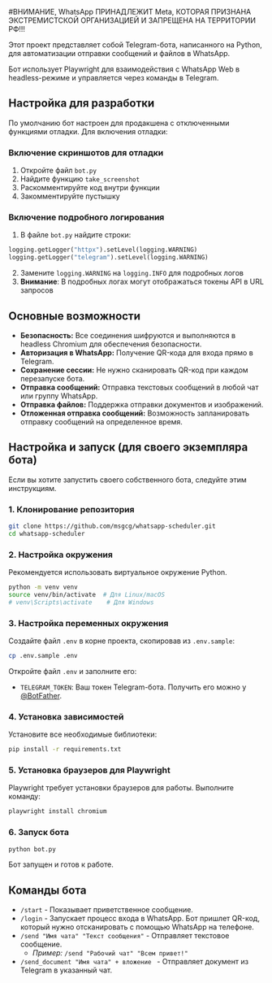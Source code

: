 #ВНИМАНИЕ, WhatsApp ПРИНАДЛЕЖИТ Meta, КОТОРАЯ ПРИЗНАНА ЭКСТРЕМИСТСКОЙ ОРГАНИЗАЦИЕЙ И ЗАПРЕЩЕНА НА ТЕРРИТОРИИ РФ!!!

Этот проект представляет собой Telegram-бота, написанного на Python, для автоматизации отправки сообщений и файлов в WhatsApp.

Бот использует Playwright для взаимодействия с WhatsApp Web в headless-режиме и управляется через команды в Telegram.

## Настройка для разработки

По умолчанию бот настроен для продакшена с отключенными функциями отладки. Для включения отладки:

### Включение скриншотов для отладки
1. Откройте файл `bot.py`
2. Найдите функцию `take_screenshot`
3. Раскомментируйте код внутри функции
4. Закомментируйте пустышку
   
### Включение подробного логирования
1. В файле `bot.py` найдите строки:
```python
logging.getLogger("httpx").setLevel(logging.WARNING)
logging.getLogger("telegram").setLevel(logging.WARNING)
```
2. Замените `logging.WARNING` на `logging.INFO` для подробных логов
3. **Внимание**: В подробных логах могут отображаться токены API в URL запросов


## Основные возможности

- **Безопасность:** Все соединения шифруются и выполняются в headless Chromium для обеспечения безопасности.
- **Авторизация в WhatsApp:** Получение QR-кода для входа прямо в Telegram.
- **Сохранение сессии:** Не нужно сканировать QR-код при каждом перезапуске бота.
- **Отправка сообщений:** Отправка текстовых сообщений в любой чат или группу WhatsApp.
- **Отправка файлов:** Поддержка отправки документов и изображений.
- **Отложенная отправка сообщений:** Возможность запланировать отправку сообщений на определенное время.

## Настройка и запуск (для своего экземпляра бота)

Если вы хотите запустить своего собственного бота, следуйте этим инструкциям.

### 1. Клонирование репозитория

```bash
git clone https://github.com/msgcg/whatsapp-scheduler.git
cd whatsapp-scheduler
```

### 2. Настройка окружения

Рекомендуется использовать виртуальное окружение Python.

```bash
python -m venv venv
source venv/bin/activate  # Для Linux/macOS
# venv\Scripts\activate    # Для Windows
```

### 3. Настройка переменных окружения

Создайте файл `.env` в корне проекта, скопировав из `.env.sample`:

```bash
cp .env.sample .env
```

Откройте файл `.env` и заполните его:

- `TELEGRAM_TOKEN`: Ваш токен Telegram-бота. Получить его можно у [@BotFather](https://t.me/BotFather).

### 4. Установка зависимостей

Установите все необходимые библиотеки:

```bash
pip install -r requirements.txt
```

### 5. Установка браузеров для Playwright

Playwright требует установки браузеров для работы. Выполните команду:

```bash
playwright install chromium
```

### 6. Запуск бота

```bash
python bot.py
```

Бот запущен и готов к работе.

## Команды бота

- `/start` - Показывает приветственное сообщение.
- `/login` - Запускает процесс входа в WhatsApp. Бот пришлет QR-код, который нужно отсканировать с помощью WhatsApp на телефоне.
- `/send "Имя чата" "Текст сообщения"` - Отправляет текстовое сообщение.
  - *Пример:* `/send "Рабочий чат" "Всем привет!"`
- `/send_document "Имя чата" + вложение ` - Отправляет документ из Telegram в указанный чат.

